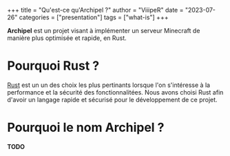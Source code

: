 +++
title = "Qu'est-ce qu'Archipel ?"
author = "ViiipeR"
date = "2023-07-26"
categories = ["presentation"]
tags = ["what-is"]
+++

**Archipel** est un projet visant à implémenter un serveur Minecraft de manière plus optimisée et rapide, en Rust.

<!--more-->

# Pourquoi Rust ?

[Rust](https://www.rust-lang.org) est un un des choix les plus pertinants lorsque l'on s'intéresse à la performance et la sécurité des fonctionnalitées. Nous avons choisi Rust afin d'avoir un langage rapide et sécurisé pour le développement de ce projet.

# Pourquoi le nom Archipel ?

**TODO**
